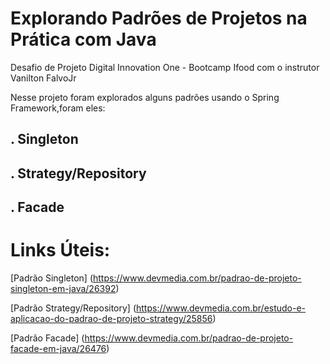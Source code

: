# Explorando Padrões de Projetos na Prática com Java
Desafio de Projeto Digital Innovation One - Bootcamp Ifood com o instrutor Vanilton FalvoJr

Nesse projeto foram explorados alguns padrões usando o Spring Framework,foram eles:

## . Singleton
## . Strategy/Repository
## . Facade

# Links Úteis:

[Padrão Singleton] (https://www.devmedia.com.br/padrao-de-projeto-singleton-em-java/26392)

[Padrão Strategy/Repository] (https://www.devmedia.com.br/estudo-e-aplicacao-do-padrao-de-projeto-strategy/25856)

[Padrão Facade] (https://www.devmedia.com.br/padrao-de-projeto-facade-em-java/26476)
